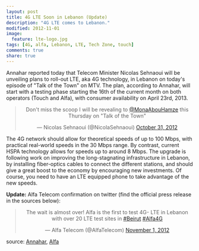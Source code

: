 ```yaml
---
layout: post
title: 4G LTE Soon in Lebanon (Update)
description: "4G LTE comes to Lebanon."
modified: 2012-11-01
image:
  feature: lte-logo.jpg
tags: [4G, alfa, Lebanon, LTE, Tech Zone, touch]
comments: true
share: true
---
```


Annahar reported today that Telecom Minister Nicolas Sehnaoui will be unveiling plans to roll-out LTE, aka 4G technology, in Lebanon on today's episode of "Talk of the Town" on MTV. The plan, according to Annahar, will start with a testing phase starting the 16th of the current month on both operators (Touch and Alfa), with consumer availability on April 23rd, 2013.


<blockquote class="twitter-tweet" lang="en" align="center"><p>Don&#39;t miss the scoop I will be revealing to <a href="https://twitter.com/MonaAbouHamze">@MonaAbouHamze</a> this Thursday on &quot;Talk of the Town&quot;</p>&mdash; Nicolas Sehnaoui (@NicolaSehnaoui) <a href="https://twitter.com/NicolaSehnaoui/statuses/263745389763653633">October 31, 2012</a></blockquote>


The 4G network should allow for theoretical speeds of up to 100 Mbps, with practical real-world speeds in the 30 Mbps range. By contrast, current HSPA technology allows for speeds up to around 8 Mbps. The upgrade is following work on improving the long-stagnating infrastructure in Lebanon, by installing fiber-optics cables to connect the different stations, and should give a great boost to the economy by encouraging new investments. Of course, you need to have an LTE equipped phone to take advantage of the new speeds.


**Update:** Alfa Telecom confirmation on twitter (find the official press release in the sources below):


<blockquote class="twitter-tweet" lang="en" align="center"><p>The wait is almost over!&#10;Alfa is the first to test 4G- LTE in Lebanon with over 20 LTE test sites in <a href="https://twitter.com/search?q=%23Beirut&amp;src=hash">#Beirut</a> &#10;<a href="https://twitter.com/search?q=%23Alfa4G&amp;src=hash">#Alfa4G</a></p>&mdash; Alfa Telecom (@AlfaTelecom) <a href="https://twitter.com/AlfaTelecom/statuses/264015765374652416">November 1, 2012</a></blockquote>


source: [Annahar][1], [Alfa][2]

<script async src="//platform.twitter.com/widgets.js" charset="utf-8"></script>

[1]: http://annahar.com/article.php?t=eco&p=2&d=24895
[2]: https://www.alfa.com.lb/press/default.aspx?rand=1082924572